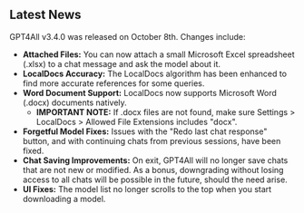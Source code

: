 ## Latest News

GPT4All v3.4.0 was released on October 8th. Changes include:

* **Attached Files:** You can now attach a small Microsoft Excel spreadsheet (.xlsx) to a chat message and ask the model about it.
* **LocalDocs Accuracy:** The LocalDocs algorithm has been enhanced to find more accurate references for some queries.
* **Word Document Support:** LocalDocs now supports Microsoft Word (.docx) documents natively.
  * **IMPORTANT NOTE:** If .docx files are not found, make sure Settings > LocalDocs > Allowed File Extensions includes "docx".
* **Forgetful Model Fixes:** Issues with the "Redo last chat response" button, and with continuing chats from previous sessions, have been fixed.
* **Chat Saving Improvements:** On exit, GPT4All will no longer save chats that are not new or modified. As a bonus, downgrading without losing access to all chats will be possible in the future, should the need arise.
* **UI Fixes:** The model list no longer scrolls to the top when you start downloading a model.
